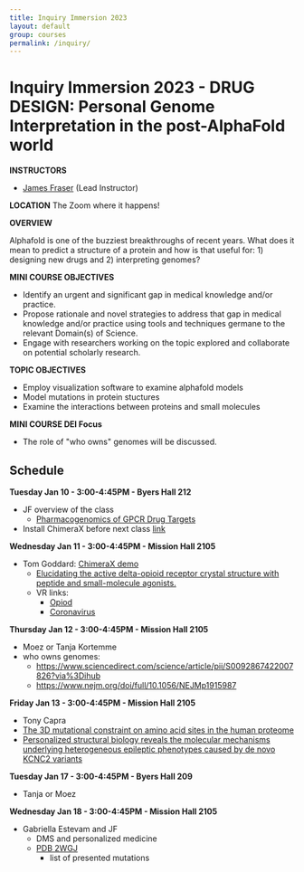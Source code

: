 ```yaml
---
title: Inquiry Immersion 2023
layout: default
group: courses
permalink: /inquiry/
---
```


# Inquiry Immersion 2023 - DRUG DESIGN: Personal Genome Interpretation in the post-AlphaFold world #

**INSTRUCTORS**

- [James Fraser](mailto:jfraser@fraserlab.com) (Lead Instructor)

**LOCATION**
The Zoom where it happens!

**OVERVIEW**

Alphafold is one of the buzziest breakthroughs of recent years. What does it mean to predict a structure of a protein and how is that useful for: 1) designing new drugs and 2) interpreting genomes?

**MINI COURSE OBJECTIVES**

- Identify an urgent and significant gap in medical knowledge and/or practice.
- Propose rationale and novel strategies to address that gap in medical knowledge and/or practice using tools and techniques germane to the relevant Domain(s) of Science.
- Engage with researchers working on the topic explored and collaborate on potential scholarly research.

**TOPIC OBJECTIVES**

- Employ visualization software to examine alphafold models
- Model mutations in protein stuctures
- Examine the interactions between proteins and small molecules

**MINI COURSE DEI Focus**

- The role of "who owns" genomes will be discussed.

## Schedule ##

**Tuesday Jan 10 - 3:00-4:45PM - Byers Hall 212**

- JF overview of the class
     - [Pharmacogenomics of GPCR Drug Targets](https://www.cell.com/cell/fulltext/S0092-8674(17)31384-3)
- Install ChimeraX before next class [link](https://www.rbvi.ucsf.edu/chimerax/download.html)


**Wednesday Jan 11 - 3:00-4:45PM - Mission Hall 2105**

- Tom Goddard: [ChimeraX demo](https://www.rbvi.ucsf.edu/chimerax/data/delta-opioid-jan2020/binding.html)
  - [Elucidating the active delta-opioid receptor crystal structure with peptide and small-molecule agonists.](http://cdn.fraserlab.com/courses/inquiry_2020/2019_claff.pdf)
  - VR links:
    - [Opiod](https://youtu.be/FCotNi6213w)
    - [Coronavirus](https://youtu.be/dKNbRRRFhqY)

**Thursday Jan 12 - 3:00-4:45PM - Mission Hall 2105**

- Moez or Tanja Kortemme
- who owns genomes:
    - https://www.sciencedirect.com/science/article/pii/S0092867422007826?via%3Dihub
    - https://www.nejm.org/doi/full/10.1056/NEJMp1915987

**Friday Jan 13 - 3:00-4:45PM - Mission Hall 2105**

-  Tony Capra
 - [The 3D mutational constraint on amino acid sites in the human proteome](https://www.nature.com/articles/s41467-022-30936-x)
 - [Personalized structural biology reveals the molecular mechanisms underlying heterogeneous epileptic phenotypes caused by de novo KCNC2 variants](https://www.sciencedirect.com/science/article/pii/S2666247722000471)

**Tuesday Jan 17 - 3:00-4:45PM - Byers Hall 209**

- Tanja or Moez

**Wednesday Jan 18 - 3:00-4:45PM - Mission Hall 2105**

- Gabriella Estevam and JF
    - DMS and personalized medicine
    - [PDB 2WGJ](https://www.rcsb.org/structure/2WGJ)
      - list of presented mutations 